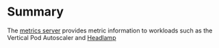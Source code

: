 # Summary
The [metrics server](https://github.com/kubernetes-sigs/metrics-server) provides metric information to workloads such as the Vertical Pod Autoscaler and [Headlamp](/manifests/apps/headlamp) 